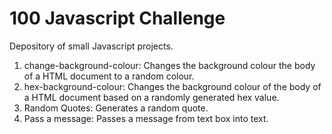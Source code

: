 # 100 Javascript Challenge
Depository of small Javascript projects.
1. change-background-colour: Changes the background colour the body of a HTML document to a random colour.
2. hex-background-colour: Changes the background colour of the body of a HTML document based on a randomly generated hex value.
3. Random Quotes: Generates a random quote.
4. Pass a message: Passes a message from text box into text.